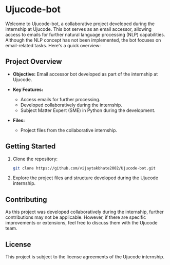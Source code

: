 # Ujucode-bot

Welcome to Ujucode-bot, a collaborative project developed during the internship at Ujucode. This bot serves as an email accessor, allowing access to emails for further natural language processing (NLP) capabilities. Although the NLP concept has not been implemented, the bot focuses on email-related tasks. Here's a quick overview:

## Project Overview

- **Objective:** Email accessor bot developed as part of the internship at Ujucode.

- **Key Features:**
  - Access emails for further processing.
  - Developed collaboratively during the internship.
  - Subject Matter Expert (SME) in Python during the development.

- **Files:**
  - Project files from the collaborative internship.

## Getting Started

1. Clone the repository:

   ```bash
   git clone https://github.com/vijaytakbhate2002/Ujucode-bot.git
   ```

2. Explore the project files and structure developed during the Ujucode internship.

## Contributing

As this project was developed collaboratively during the internship, further contributions may not be applicable. However, if there are specific improvements or extensions, feel free to discuss them with the Ujucode team.

## License

This project is subject to the license agreements of the Ujucode internship.
